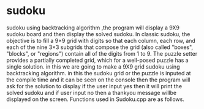 # sudoku
sudoku using backtracking algorithm ,the program will display a 9X9 sudoku board and then display the solved sudoku.
In classic sudoku, the objective is to fill a 9×9 grid with digits so that each column, each row, and each of the nine 3×3 subgrids that compose the grid (also called "boxes", "blocks", or "regions") contain all of the digits from 1 to 9. The puzzle setter provides a partially completed grid, which for a well-posed puzzle has a single solution.
in this we are going to make a 9X9 grid sudoku using backtracking algorithm.
in this the sudoku grid or the puzzle is inputed at the compile time and it can be seen on the console then the program will ask for the solution to display if the user input yes then it will print the solved sudoku and if user input no then a thankyou message willbe displayed on the screen.
Functions used in Sudoku.cpp are as follows.

